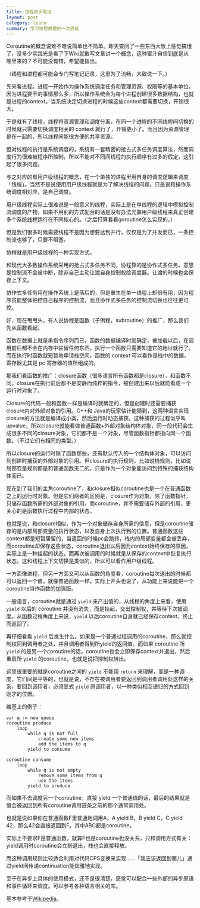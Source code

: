 ```yaml
---
title: 协程初步笔记
layout: post
category: learn
summary: 学习协程原理的一次尝试
---
```


Coroutine的概念说难不难说简单也不简单。昨天查阅了一些东西大致上感觉搞懂了，没多少实践光是看了下Wiki就敢写文章讲一个概念，这种蜜汁自信到底是从哪里来的？不可能没有错，希望能指出。<!--more-->

（线程和进程都可能会专门写笔记记录，这里为了流畅，大致说一下。）

先来看进程。进程一开始作为操作系统调度任务和管理资源、权限等的基本单位。因为进程要干的事情那么多，所以操作系统会为每个进程创建很多数据结构，也就是进程的context。当系统决定切换进程的时候这些context都需要切换，开销很大。

于是就有了线程，线程将资源管理和调度分离，在同一个进程的不同线程间切换的时候就只需要切换调度相关的 context 就行了，开销更小了。而且因为资源管理是在一起的，所以线程间能很方便的共享资源。

但对线程的执行是系统调度的，系统有一套精密的抢占式多任务调度算法，然而调度行为很难被程序所控制，所以不能对不同间线程的执行顺序有过多的假定，这引起了很多问题。

与之对应的有用户级线程的概念，在一个单独的进程里用自身的调度逻辑来调度「线程」。当然不是说使用用户级线程就是为了解决线程的问题，只是说和操作系统调度相对应，是自己调度。

用户级线程实际上很难说是一般意义的线程，实际上是在单线程的逻辑中模拟控制流调度的产物，如果不用别的方式配合的话是没有办法光靠用户级线程来真正创建多个系统线程运行在不同核心的。（之后打算看看goroutine怎么实现的。）

但是我们很多时候需要线程不是因为想要达到并行，仅仅是为了并发而已，一条控制流也够了，只要不阻塞。

协程就是用户级线程的一种实现方式。

和现代大多数操作系统采用的抢占式多任务不同，协程靠的是协作式多任务。意思是控制流不会被中断，除非自己主动让渡自身控制权给调度器。让渡的时候也会保存上下文。

协作式多任务用在操作系统上是落后的，但是重生在单一线程上却很有用，因为程序员能整体把控自己程序的控制流，而且协作式多任务的控制流切换也往往更可控。

好，现在甩甩头，有人说协程是函数（子例程，subroutine）的推广，那么我们先从函数看起。

函数在数据上就是串指令序列而已，函数的数据编译时就确定，被加载以后，在调用前后都不会在内存中驻留任何东西，执行一个函数只需要知道它的地址就行了。而在执行时函数就短暂地申请栈空间，函数的 context 可以看作是栈中的数据，寄存器尤其是 pc 寄存器的值所组成的。

那我们看函数的推广：closure函数（很多语言所有函数都是closure），和函数不同，closure在执行前后都不是安静而纯粹的指令，被创建出来以后就能看成一个运行时对象了。

Closure的代码一般和函数一样是编译时就确定的，但是创建时还需要捕获closure内对外部对象的引用。C++和 Java的玩家估计能猜到，这两种语言实现 closure的方法就是编译成小类，然后运行时动态捕获。这种捕获的过程似乎叫upvalue，所以closure就能看做普通函数+外部对象结构体对象，同一段代码会生成很多不同的closure对象，它们都不是一个对象，尽管函数指针都指向同一个函数。（不过它们有相同的类型。）

所以closure的运行时除了函数那些，还有默认传入的一个结构体对象，可以访问到创建时捕获的外部对象的引用。但closure的执行规则，比如说栈规则，比如说局部变量规则都是和普通函数无二的，只是作为一个对象能访问到特殊的捕获结构体而已。

现在到了我们的主角coroutine了，和closure相似coroutine也是一个在普通函数之上的运行时对象。但是它们两者的区别是，closure作为对象，除了函数指针，只储存函数所需的外部对象的引用。而coroutine，并不需要储存外部的引用，更关心的是函数执行过程中内部的状态。

也就是说，和closure相似，作为一个对象储存自身所需的信息，但是coroutine储存的是内部局部变量的执行状态，以及自身上次执行到的位置。普通函数这些context都是短暂居留的，当返回的时候pc会跳转，栈内的局部变量都会被丢弃，而coroutine却保存这些状态，coroutine退出以后因为context始终保存的原因，实际上是一种挂起的状态，而再次被调用的时候就是从保存的context中恢复执行状态。这和线程上下文切换是类似的，所以可以看作用户级线程。

一方面像进程，但另一方面又可以从函数的角度看，coroutine每次退出的时候都可以返回一个值，就像普通函数一样。实际上开头也说了，从功能上来说能把一个coroutine当作函数的加强版。

一般语言，coroutine就是通过 `yield` 来产出值的，从线程的角度上来看，使用 `yield` 以后的 coroutine 并没有消失，而是挂起，交出控制权，并等待下次被调度。从函数过程角度上来说，`yield` 以后coroutine自身就已经保存context、终止而返回了。

再仔细看看 `yield` 后发生什么，如果是一个普通过程调用的coroutine，那么就控制权回到调用者之处，并且调用者得到所yield的返回值。而如果 coroutine 所  `yield` 的是另一个coroutine的话，coroutine也会立即保存context并退出，然后重启所 `yield` 的coroutine，也就是说把控制权转出。

这里很重要的就是coroutine之间的 `yield` 不能用 `return` 来理解，而是一种调度，它们间是平等的，也就是说，不存在被调用者要返回到调用者调用处这样的关系，要回到调用者，必须显式 `yield` 原调用者，以一种类似相互递归的方式回到刚才的位置。

维基上的例子：

~~~
var q := new queue
coroutine produce
    loop
        while q is not full
            create some new items
            add the items to q
        yield to consume

coroutine consume
    loop
        while q is not empty
            remove some items from q
            use the items
        yield to produce
~~~



而如果不去调度另一个coroutine，直接 yield 一个普通值的话，最后的结果就是值会被返回到所有coroutine调用链条之前的那个通常调用处。

也就是说如果你在普通函数F里普通地调用A，A yield B，B yield C，C yield 42，那么42会直接返回到F。其中ABC都是coroutine。

实际上不要求F是普通函数，就算F也是coroutine也没关系，只和调用方式有关：yield调用时coroutine会立刻退出，栈也会直接释放。

而这种调用规则比较适合利用对代码CPS变换来实现……「我应该返回到哪儿」通过yield间传递continuation能优雅地实现。

至于在异步上具体的使用模式，还不是很清楚，感觉可以配合一些外部的异步原语和事件循环来调度。可以参考各种语言相关的库。

基本参考于[Wikipedia](https://en.wikipedia.org/wiki/Coroutine)。
